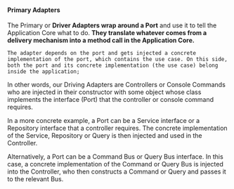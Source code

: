#### **Primary Adapters**

The Primary or **Driver Adapters wrap around a Port** and use it to tell the Application Core what to do. **They translate whatever comes from a delivery mechanism into a method call in the Application Core.**

`The adapter depends on the port and gets injected a concrete implementation of the port, which contains the use case. On this side, both the port and its concrete implementation (the use case) belong inside the application;`

In other words, our Driving Adapters are Controllers or Console Commands who are injected in their constructor with some object whose class implements the interface (Port) that the controller or console command requires.

In a more concrete example, a Port can be a Service interface or a Repository interface that a controller requires. The concrete implementation of the Service, Repository or Query is then injected and used in the Controller.

Alternatively, a Port can be a Command Bus or Query Bus interface. In this case, a concrete implementation of the Command or Query Bus is injected into the Controller, who then constructs a Command or Query and passes it to the relevant Bus.